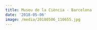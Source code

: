 ```yaml
---
title: Museu de la Ciència - Barcelona
date: '2018-05-06'
image: /media/20180506_110655.jpg
---
```


